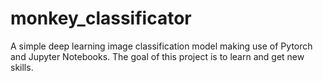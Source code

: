 # monkey_classificator
A simple deep learning image classification model making use of Pytorch and Jupyter Notebooks. The goal of this project is to learn and get new skills.
